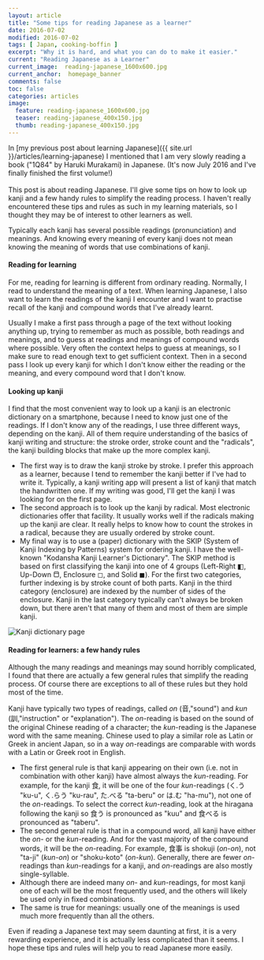 ```yaml
---
layout: article
title: "Some tips for reading Japanese as a learner"
date: 2016-07-02
modified: 2016-07-02
tags: [ Japan, cooking-boffin ]
excerpt: "Why it is hard, and what you can do to make it easier."
current: "Reading Japanese as a Learner"
current_image:  reading-japanese_1600x600.jpg
current_anchor:  homepage_banner
comments: false
toc: false
categories: articles
image:
  feature: reading-japanese_1600x600.jpg
  teaser: reading-japanese_400x150.jpg
  thumb: reading-japanese_400x150.jpg
---
```



In [my previous post about learning Japanese]({{ site.url }}/articles/learning-japanese) I mentioned that I am very slowly reading a book ("1Q84" by Haruki Murakami) in Japanese. (It's now July 2016 and I've finally finished the first volume!)<br><br><!--In this post I'd like to explain how I, as a learner, read a Japanese text. I -->
This post is about reading Japanese. I'll give some tips on how to look up kanji and a few handy rules to simplify the reading process. I haven't really encountered these tips and rules as such in my learning materials, so I thought they may be of interest to other learners as well.
<!--
, so it's probably mostly of interest to other learners of Japanese.
-->
<!--
Reading a Japanese text as a learner is very different from reading --><!--a text--><!-- in a language that uses an alphabet.--><!--, like English. In English, --><!--When you know the alphabet, you can --><!--read the words in a text. You may not know what they mean, but it is easy to--><!-- look them up in a dictionary--><!-- thanks to the ordering of the alphabet--><!--.
-->

#### The kanji conundrum

When learning to read in a language that uses an alphabet, you can simply look up any word you don't know in a dictionary. Because of the use of _kanji_ (漢字, Chinese characters), things are more complicated for the learner of Japanese. Words written in _katakana_ or _hiragana_ (the sets of about fifty characters used to write Japanese phonetically) are easy to look it up. But what to do with kanji? There are about two thousand kanji in general use. Learning them all takes a long time: in the Japanese school system, it takes nine years. <!-- I have, after 5 years of learning, studied about a thousand of them, but I can't claim the really know them completely: t--> Typically each kanji has several possible readings (pronunciation) and meanings. <!--, and I don't always remember them all. And even if I did, that would still not help me for--> And knowing every meaning of every kanji does not mean knowing the meaning of words that use combinations of kanji.

#### Reading for learning

For me, reading for learning is different from ordinary reading. Normally, I read to understand the meaning of a text. When learning Japanese, I also want to learn the readings of the kanji I encounter and I want to practise recall of the kanji and compound words that I've  already learnt.

Usually I make a first pass through a page of the text without looking anything up, trying to remember as much as possible, both readings and meanings, and to guess at readings and meanings of compound words where possible. Very often the context helps to guess at meanings, so I make sure to read enough text to get sufficient context.
Then in a second pass I look up every kanji for which I don't know either the reading or the meaning, and every compound word that I don't know.

#### Looking up kanji

I find that the most convenient way to look up a kanji is an electronic dictionary on a smartphone, because I need to know just one of the readings. If I don't know any of the readings, I use three different ways, depending on the kanji. All of them require understanding of the basics of kanji writing and structure: the stroke order, stroke count and the "radicals", the kanji building blocks that make up the more complex kanji.

- The first way is to draw the kanji stroke by stroke. I prefer this approach as a learner, because I tend to remember the kanji better if I've had to write it. Typically, a kanji writing app will present a list of kanji that match the handwritten one. If my writing was good, I'll get the kanji I was looking for on the first page.
- The second approach is to look up the kanji by radical. Most electronic dictionaries offer that facility. It usually works well if the radicals making up the kanji are clear. It really helps to know how to count the strokes in a radical, because they are usually ordered by stroke count.
- My final way is to use a (paper) dictionary with the SKIP (System of Kanji Indexing by Patterns) system for ordering kanji. I have the well-known "Kodansha Kanji Learner's Dictionary". The SKIP method is based on first classifying the kanji into one of 4 groups (Left-Right ◧, Up-Down ⬒, Enclosure ◻, and Solid ◼). For the first two categories, further indexing is by stroke count of both parts. Kanji in the third category (enclosure) are indexed by the number of sides of the enclosure. Kanji in the last category typically can't always be broken down, but there aren't that many of them and most of them are simple kanji.

<img title="Kanji dictionary page" src="{{ site.url }}/images/kanji_learners_dict_1600.jpg" alt="Kanji dictionary page">

#### Reading for learners: a few handy rules

Although the many readings and meanings may sound horribly complicated, I found that there are actually a few general rules that simplify the reading process. Of course there are exceptions to all of these rules but they hold most of the time.

Kanji have typically two types of readings, called _on_ (音,"sound") and _kun_ (訓,"instruction" or "explanation"). The _on_-reading is based on the sound of the original Chinese reading of a character; the _kun_-reading is the Japanese word with the same meaning. Chinese used to play a similar role as Latin or Greek in ancient Japan, so in a way _on_-readings are comparable with words with a Latin or Greek root in English.

- The first  general rule is that kanji appearing on their own (i.e. not in combination with other kanji) have almost always the _kun_-reading. For example, for the kanji 食, it will be one of the four _kun_-readings (く.う "ku-u", く.らう "ku-rau", た.べる "ta-beru" or は.む "ha-mu"), not one of the _on_-readings. To select the correct _kun_-reading, look at the hiragana following the kanji so 食う is pronounced as "kuu" and 食べる is pronounced as "taberu".
- The second general rule is that in a compound word, all kanji have either the _on_- or the _kun_-reading. And for the vast majority of the compound words, it will be the _on_-reading. For example, 食事 is shokuji (_on_-_on_), not "ta-ji" (_kun_-_on_) or "shoku-koto" (_on_-_kun_). Generally, there are fewer _on_-readings than _kun_-readings for a kanji, and _on_-readings are also mostly single-syllable.
- Although there are indeed many _on_- and _kun_-readings, for most kanji one of each will be the most frequently used, and the others will likely be used only in fixed combinations.
- The same is true for meanings: usually one of the meanings is used much more frequently than all the others.

<!--
- Finally, meanings and readings are usually coupled, so a given meaning has a given reading.　For example 着 means "arrive" and "wear", but "arrive" is always ”tsuku” and wear "kiru". So 着る can only mean "wear" and 着く can only mean "arrive".
-->

Even if reading a Japanese text may seem daunting at first, it is a very rewarding experience, and it is actually less complicated than it seems<!-- would seem if you've mostly focused on learning kanji-->. I hope these tips and rules will help you to read Japanese more easily.
